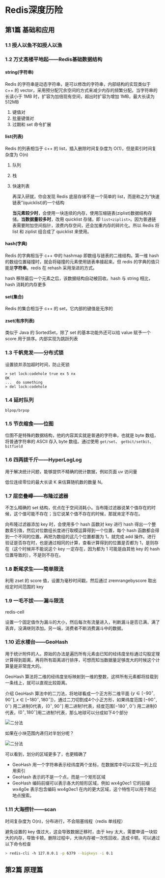 # Redis深度历险

## 第1篇 基础和应用

### 1.1 授人以鱼不如授人以渔

### 1.2 万丈高楼平地起——Redis基础数据结构

#### string(字符串)

Redis 的字符串是动态字符串，是可以修改的字符串，内部结构的实现类似于 c++ 的 vector，采用预分配冗余空间的方式来减少内存的频繁分配。当字符串的长读小于 1MB 时，扩容为加倍现有空间，超出时扩容为增加 1MB，最大长读为 512MB

1. 键值对
2. 批量键值对
3. 过期和 set 命令扩展

#### list(列表)

Redis 的列表相当于 c++ 的 list，插入删除时间复杂度为 O(1)，但是索引时间复杂度为 O(n)

1. 队列
2. 栈
3. 快速列表

    再深入研就，你会发现 Redis 底层存储不是一个简单的 list，而是称之为“快速链表”(quicklist)的一个结构

    **当元素较少时**，会使用一块连续的内存，使用压缩链表(ziplist)数据结构存储。**当数据量较多时**，改用 quicklist 存储，即 `list<ziplist>`。因为普通链表需要附加空间指针，浪费内存空间，还会加重内存的碎片化。所以 Redis 将 list 和 ziplist 组合成了 quicklist 来使用。

#### hash(字典)

Redis 的字典相当于 c++ 中的 hashmap 即数组与链表的二维结构。第一维 hash 的数组位置碰撞时，就会将碰撞的元素使用链表串接起来。但 redis 的字典的值只能是**字符串**。redis 在 rehash 采用渐进的方式。

hash 移除最后一个元素之后，该数据结构自动被回收。hash 与 string 相比，hash 消耗的内存更多

#### set(集合)

Redis 的集合相当于 c++ 的 set，它内部的键值是无序的

#### zset(有序列表)

类似于 Java 的 SortedSet，除了 set 的基本功能外还可以给 value 赋予一个 score 用于排序。内部实现为跳跃列表

### 1.3 千帆竞发——分布式锁

设置锁并添加超时时间，防止死锁

```shell
> set lock:codehole true ex 5 nx
OK
...  do something
> del lock:codehole
```

### 1.4 延时队列

`blpop/brpop`

### 1.5 节衣缩食——位图

位图不是特殊的数据结构，他的内容其实就是普通的字符串，也就是 byte 数组，将普通字符串的 ASCII 存入 byte 数组。通过使用 `get/set`、 `getbit/setbit`、`bitfield`

### 1.6 四两拨千斤——HyperLogLog

用于解决统计问题，能够提供不精确的统计数据，例如页面 uv 访问量

低位连续零位的最大长读 K 来估算随机数的数量 N。

### 1.7 层峦叠嶂——布隆过滤器

不怎么精确的 set 结构，优点在于空间消耗小。当布隆过滤器说某个值存在的时候，这个值可能不存在；当它说某个值不存在的时候，那就肯定不存在。

向布隆过滤器添加 key 时，会使用多个 hash 函数对 key 进行 hash 得出一个整数索引值，然后对位数组长度进行取模运算得到一个位置，每个 hash 函数都会得到一个不同的位置。再把为数组的这几个位置都置为 1，就完成 add 操作。进行验证是否存在时，也是通过相同的计算，查看计算得到的位置是否都为 1，是则存在（这个时候并不能说这个 key 一定存在，因为都为 1 可能是由其他 key 的 hash 位置导致的），不是则不存在。

### 1.8 断尾求生——简单限流

利用 zset 的 score 值，设置为毫秒时间戳，然后通过 zremrangebyscore 取出给定时间范围的 key

### 1.9 一毛不拔——漏斗限流

redis-cell

设置一个固定值作为漏斗的大小，然后每次有流量进入，判断漏斗是否已满，满了丢弃，没满继则添加。另一端，消费者不断消费漏斗中的数据。

### 1.10 近水楼台——GeoHash

用于统计附件的人。原始的办法是遍历所有元素由已知的经纬度坐标通过勾股定理计算得到距离，再将所有距离进行排序，可想而知当数据量足够庞大的时候这个计算量是非常庞大的。

GeoHash 算法将二维的经纬度坐标映射到一维的整数，这样所有元素都将挂载到一条线上，就可以直观比较距离。

介绍 GeoHash 算法中的二刀法，将地球看成一个正方形二维平面 $\{ y \in[-90^\circ, 90^\circ], x \in [-180^\circ, 180^\circ] \}$，通过二刀切割成4个小正方形，如果纬度范围 $[-90^\circ, 0^\circ)$ 用二进制0代表，$(0^\circ, 90^\circ]$ 用二进制1代表，经度范围$[-180^\circ, 0^\circ)$ 用二进制0代表，$(0^\circ, 180^\circ]$用二进制1代表，那么地球可以分成如下4个部分

![二分法](https://upload-images.jianshu.io/upload_images/2095550-db91c295ed2c0c99.png?imageMogr2/auto-orient/strip|imageView2/2/w/337/format/webp)

如果在小块范围内递归对半划分呢？

![二分法](https://upload-images.jianshu.io/upload_images/2095550-d86dc182d102451b.png?imageMogr2/auto-orient/strip|imageView2/2/w/341/format/webp)

可以看到，划分的区域更多了，也更精确了

+ GeoHash 用一个字符串表示经纬度两个坐标，在数据库中可以实现一列上应用索引
+ GeoHash 表示的不是一个点，而是一个矩形区域
+ GeoHash 编码前缀可以表示各大的矩形区域，例如 wx4g0ec1 它的前缀 wx4g0e 表示包含编码 wx4g0ec1 在内的更大区域，这个特性可以用于附近地点搜索。

### 1.11 大海捞针——scan

时间复杂度为 O(n)，分布进行，不会阻塞线程（redis 单线程）

避免设置的 key 值过大，这会导致数据迁移时，由于 key 太大，需要申请一块较大的内存，导致卡顿。删除过程中，大块内存被一次性回收，造成卡顿。可以通过以下命令检查

```bash
> redis-cli -h 127.0.0.1 -p 6379 --bigkeys -i 0.1
```

## 第2篇 原理篇


